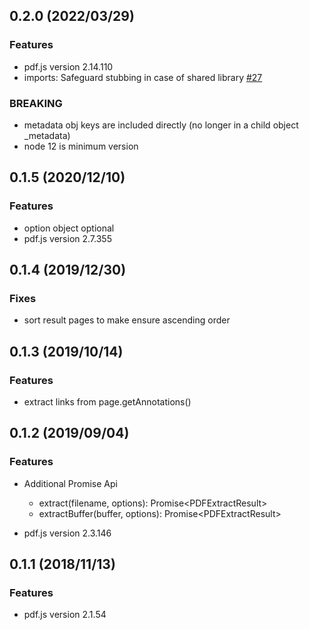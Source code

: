 <a name="0.1.6"></a>
## 0.2.0 (2022/03/29)
### Features
*  pdf.js version 2.14.110
*  imports: Safeguard stubbing in case of shared library [#27](https://github.com/ffalt/pdf.js-extract/issues/27)

### BREAKING
* metadata obj keys are included directly (no longer in a child object _metadata)
* node 12 is minimum version

<a name="0.1.5"></a>
## 0.1.5 (2020/12/10)
### Features
*  option object optional
*  pdf.js version 2.7.355

<a name="0.1.4"></a>
## 0.1.4 (2019/12/30)
### Fixes
*  sort result pages to make ensure ascending order

<a name="0.1.3"></a>
## 0.1.3 (2019/10/14)
### Features
*   extract links from page.getAnnotations()

<a name="0.1.2"></a>
## 0.1.2 (2019/09/04)
### Features
*   Additional Promise Api
    *   extract(filename, options): Promise&lt;PDFExtractResult&gt;
    *   extractBuffer(buffer, options): Promise&lt;PDFExtractResult&gt;

*   pdf.js version 2.3.146

<a name="0.1.1"></a>
## 0.1.1 (2018/11/13)
### Features
*   pdf.js version 2.1.54
